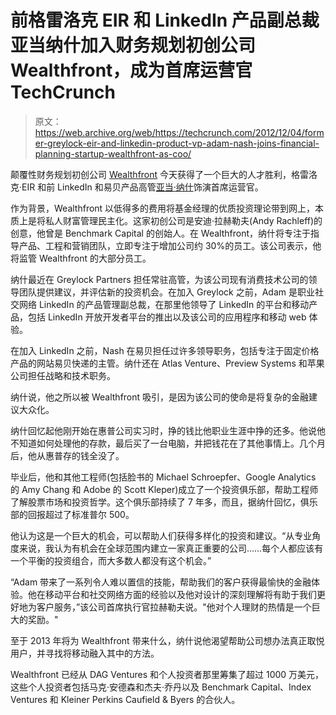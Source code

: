 # 前格雷洛克 EIR 和 LinkedIn 产品副总裁亚当纳什加入财务规划初创公司 Wealthfront，成为首席运营官 TechCrunch

> 原文：<https://web.archive.org/web/https://techcrunch.com/2012/12/04/former-greylock-eir-and-linkedin-product-vp-adam-nash-joins-financial-planning-startup-wealthfront-as-coo/>

颠覆性财务规划初创公司 [Wealthfront](https://web.archive.org/web/20221225005022/https://www.wealthfront.com/) 今天获得了一个巨大的人才胜利，格雷洛克·EIR 和前 LinkedIn 和易贝产品高管[亚当·纳什](https://web.archive.org/web/20221225005022/http://www.crunchbase.com/person/adam-nash)饰演首席运营官。

作为背景，Wealthfront 以低得多的费用将基金经理的优质投资理论带到网上，本质上是将私人财富管理民主化。这家初创公司是安迪·拉赫勒夫(Andy Rachleff)的创意，他曾是 Benchmark Capital 的创始人。在 Wealthfront，纳什将专注于指导产品、工程和营销团队，立即专注于增加公司约 30%的员工。该公司表示，他将监管 Wealthfront 的大部分员工。

纳什最近在 Greylock Partners 担任常驻高管，为该公司现有消费技术公司的领导团队提供建议，并评估新的投资机会。在加入 Greylock 之前，Adam 是职业社交网络 LinkedIn 的产品管理副总裁，在那里他领导了 LinkedIn 的平台和移动产品，包括 LinkedIn 开放开发者平台的推出以及该公司的应用程序和移动 web 体验。

在加入 LinkedIn 之前，Nash 在易贝担任过许多领导职务，包括专注于固定价格产品的网站易贝快递的主管。纳什还在 Atlas Venture、Preview Systems 和苹果公司担任战略和技术职务。

纳什说，他之所以被 Wealthfront 吸引，是因为该公司的使命是将复杂的金融建议大众化。

纳什回忆起他刚开始在惠普公司实习时，挣的钱比他职业生涯中挣的还多。他说他不知道如何处理他的存款，最后买了一台电脑，并把钱花在了其他事情上。几个月后，他从惠普存的钱全没了。

毕业后，他和其他工程师(包括脸书的 Michael Schroepfer、Google Analytics 的 Amy Chang 和 Adobe 的 Scott Kleper)成立了一个投资俱乐部，帮助工程师了解股票市场和投资哲学。这个俱乐部持续了 7 年多，而且，据纳什回忆，俱乐部的回报超过了标准普尔 500。

他认为这是一个巨大的机会，可以帮助人们获得多样化的投资和建议。“从专业角度来说，我认为有机会在全球范围内建立一家真正重要的公司……每个人都应该有一个平衡的投资组合，而大多数人都没有这个机会。”

“Adam 带来了一系列令人难以置信的技能，帮助我们的客户获得最愉快的金融体验。他在移动平台和社交网络方面的经验以及他对设计的深刻理解将有助于我们更好地为客户服务，”该公司首席执行官拉赫勒夫说。"他对个人理财的热情是一个巨大的奖励。"

至于 2013 年将为 Wealthfront 带来什么，纳什说他渴望帮助公司想办法真正取悦用户，并寻找将移动融入其中的方法。

Wealthfront 已经从 DAG Ventures 和个人投资者那里筹集了超过 1000 万美元，这些个人投资者包括马克·安德森和杰夫·乔丹以及 Benchmark Capital、Index Ventures 和 Kleiner Perkins Caufield & Byers 的合伙人。